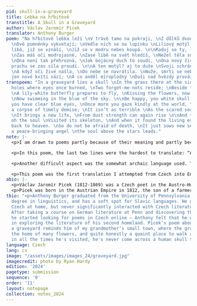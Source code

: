 ```yaml
---
pid: skull-in-a-graveyard
title: Lebka na hřbitově
transtitle: A Skull in a Graveyard
author: Václav Jaromír Picek
translator: Anthony Burger
poem: "Na hřbitově lebka leží \nV trávě tamo na pokraji, \nZ důlků dvou, kde oči plály,
  \nDvě pomněnky vykvetají; \nVedle nich se na lupínku \nLiliový motýl houpá, \nKvítky
  líbá, již se vznáší, \nJiž se v modru nebes koupá. \n\nRaduj se ty, lebko bílá,
  \nZas máš oči modrojasné, \nZase libě na svět hledíš, \nNežel těla smrti časné;
  \nOna není tak přehrozná, \nJak bojácný duch to soudí, \nOna nový život dává, \nZ
  prachu se zas síla proudí. \n\nA ten motýl? aj to duše \nSvoji schránku navštívila,
  \nA když oči živé našla, \nDo nebe se navrátila. \nNuže, smrti se nebojte, \nTa
  jen nové kvítí sází; \nA co anděl míroplodný \nDuši nad hvězdy provází. "
transpoem: "In a graveyard lies a skull \nIn the grass there at the side \nIn two
  holes where eyes once burned, \nTwo forget-me-nots reside; \nBeside them on a leaf
  \nA lily-white butterfly prepares to fly, \nKissing the flowers, now taking off,
  \nNow swimming in the blue of the sky. \n\nBe happy, you white skull, \nOnce more
  you have clear blue eyes, \nOnce more you gaze kindly at the world, \nDon’t mourn
  a corpse of timely demise; \nIt isn’t as terrible \nAs the scared soul would surmise,
  \nIt brings a new life, \nFrom dust strength can again rise \n\nAnd the butterfly?
  oh the soul \nVisited its skeleton, \nAnd when it found the living eyes, \nIt went
  back to heaven. \nSo do not be afraid of death, \nIt just sows new seeds; \nAnd
  a peace-bringing angel \nthe soul above the stars leads."
note: |-
  <p>I am drawn to poems partly because of their meaning and partly because of the skill it takes to follow rules in making them. I found Picek’s piece while looking for Czech poetry online, and appreciated the moment it described as well as the rhyme scheme it maintained. I therefore chose to approximate the structure of the poem as best I could in my translation. Naturally, translating to maintain both meaning and rhyme is a balancing act, and leads to sacrifices on certain counts.</p>

  <p>In this poem, the last two lines were the hardest to translate: “A co anděl míroplodný / Duši nad hvězdy provází.” These lines describe an angel that brings peace and leads the soul above the stars. The constraints of rhyming, however, led me to take poetic license and choose a slightly strange word order.</p>

  <p>Another difficult aspect was the somewhat archaic language used. The poem was published in 1851, and as such, much of the language now sounds old-fashioned to a modern reader. I did not attempt to imitate this use of language, as the poem was written in the 1850s for an audience in the 1850s, however a translator could just as easily have decided to attempt to simulate old-fashioned English, as though a reader were reading an 1850s poem in English and looking back from the modern day.</p>

  <p>This poem was the first translation I attempted from Czech into English, and it was a fun challenge. I hope that my translation brings the reader a sense of peace unbroken by any liberties I have taken.</p>
abio: |-
  <p>Václav Jaromír Picek (1812-1869) was a Czech poet in the Austro-Hungarian Empire, known primarily for the inclusion of his poems in a few patriotic songs, including the lyrics to the song “Čechy krásné, Čechy mé” (“Beautiful Bohemia, My Bohemia”). Professionally, he also had a career as a civil servant and judge. He was part of the early Romantic literary movement in the region, and drew inspiration from growing nationalism as well as from other poets of the time. His poems are largely forgotten today, and he is often considered to be a lesser follower of František Ladislav Čelakovský.</p>
  <p>Picek was born in the Austrian Empire in 1812, the son of a farmer. He studied philosophy and law in Prague until 1938, and became the head of the Liblín estate in 1841. He joined the civil service as a lawyer in 1849, and was the editor of the Prague newspaper from 1850-1852. He later worked as a civil servant in Smíchov and Příbram. In his personal life, Picek supported nationalism and education, and often donated to libraries. He became a district judge in Nový Venátky in 1868, and died there in 1869.</p>
tbio: "<p>Anthony Burger graduated from the University of Pennsylvania with a bachelor’s
  degree in linguistics, and has a soft spot for Slavic languages. He grew up speaking
  Czech at home, but never significantly interacted with Czech literature until college.
  After taking a course on German literature at Penn and discovering the joy of poetry,
  he started looking for poems in Czech online — Anthony felt that he was long overdue
  in exploring the literature of his second homeland. Picek’s poem about a skull in
  a graveyard reminds him of my grandmother’s small town, where the graveyard is indeed
  the home of many flowers, and quite honestly a quaint place to walk around. Fortunately,
  in all the times he's visited, he's never come across a human skull there. </p>"
language: Czech
lang: cs
image: "/assets/images/images_24/graveyard.jpg"
imagecredit: photo by Ryan Hardy
edition: '2024'
pagetype: submission
sequence: '0'
order: '11'
layout: notepage
collection: notes_2024
---
```

